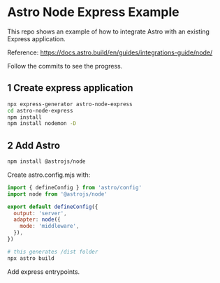 # Astro Node Express Example

This repo shows an example of how to integrate Astro with an existing Express application.

Reference: https://docs.astro.build/en/guides/integrations-guide/node/

Follow the commits to see the progress.

## 1 Create express application

```sh
npx express-generator astro-node-express
cd astro-node-express
npm install
npm install nodemon -D
```

## 2 Add Astro

```sh
npm install @astrojs/node
```

Create astro.config.mjs with:

```js
import { defineConfig } from 'astro/config'
import node from '@astrojs/node'

export default defineConfig({
  output: 'server',
  adapter: node({
    mode: 'middleware',
  }),
})
```

```sh
# this generates /dist folder
npx astro build
```

Add express entrypoints.